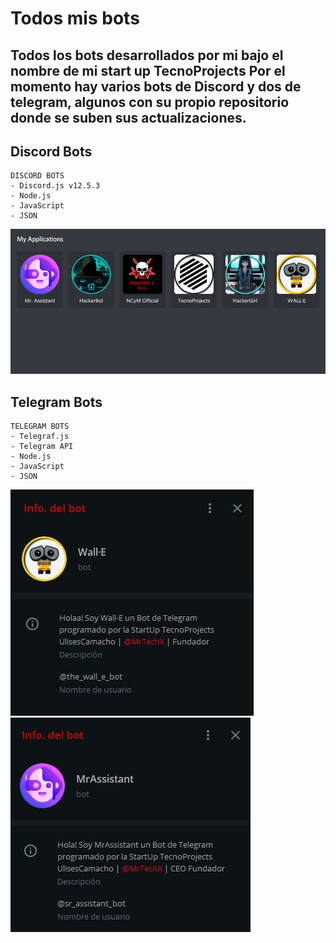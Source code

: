 # Todos mis bots
Todos los bots desarrollados por mi bajo el nombre de mi start up TecnoProjects
Por el momento hay varios bots de Discord y dos de telegram, algunos con su propio repositorio donde se suben sus actualizaciones.
---
## Discord Bots
```console
DISCORD BOTS
- Discord.js v12.5.3
- Node.js
- JavaScript
- JSON
```
<img src="https://raw.githubusercontent.com/Mr-TechX/MyBots/main/Caps/1.jpg">

## Telegram Bots
```console
TELEGRAM BOTS
- Telegraf.js
- Telegram API
- Node.js
- JavaScript
- JSON
```
<img src="https://raw.githubusercontent.com/Mr-TechX/MyBots/main/Caps/2.jpg">
<img src="https://raw.githubusercontent.com/Mr-TechX/MyBots/main/Caps/3.jpg">
